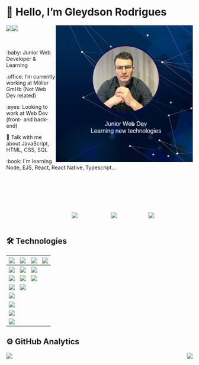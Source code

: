 #  👋  Hello, I’m  Gleydson Rodrigues

<p>
  <a target="_self" href="https://github.com/gw-rodrigues">
      <img align="left" src="https://komarev.com/ghpvc/?username=gw-rodrigues&color=blue">
  </a>
  <a target="_self" href="https://github.com/gw-rodrigues">
      <img align="left" src="https://img.shields.io/github/followers/gw-rodrigues.svg?style=social&label=Follow&maxAge=2592000">
  </a>
</p>
<section>
  
  <p>
    <a target="_self" href="https://github.com/gw-rodrigues">
      <img align="right" src="./github-readme-banner.png">
    </a>
  </p>
  
  <br/><br/><br/>
  <p> :baby: Junior Web Developer & Learning </p>
  <p> :office: I’m currently working at Möller GmHb (Not Web Dev related) </p>
  <p> :eyes: Looking to work at Web Dev (front- and back-end) </p>
  <p> 💬 Talk with me about JavaScript, HTML, CSS, SQL </p>
  <p> :book: I´m learning Node, EJS, React, React Native, Typescript... </p>
</section>

<br/><br/><br/><br/><br/>

<section>

<a target="_self" href="https://www.instagram.com/gwrodrigues/">
  <img align="right" width="120em" src="https://img.shields.io/badge/Instagram-E4405F?style=for-the-badge&logo=instagram&logoColor=white">
</a>

<a target="_self" href="https://twitter.com/gwRzz">
  <img align="right" width="101em" src="https://img.shields.io/badge/Twitter-1DA1F2?style=for-the-badge&logo=twitter&logoColor=white">
</a>

<a target="_self" href="https://www.linkedin.com/in/gleyds0n/">
  <img align="right" width="106em" src="https://img.shields.io/badge/LinkedIn-0077B5?style=for-the-badge&logo=linkedin&logoColor=white">
</a>

</section>

<br/><br/>

<section>

  ## 🛠  Technologies

  | <img align="center" src="https://img.shields.io/badge/-.Experience%20-green?style=for-the-badge" width="auto" height="50em"> | <img align="center" src="https://img.shields.io/badge/-.Learning%20-yellow?style=for-the-badge" width="auto" height="50em"> | <img align="center" src="https://img.shields.io/badge/-.Future%20-red?style=for-the-badge" width="auto" height="50em"> | <img align="center" src="https://img.shields.io/badge/-.New Techs%20-red?style=for-the-badge" width="auto" height="50em"> |
  |---|---|---|---|
  | <a href="https://github.com/gw-rodrigues"><img align="center" src="https://img.shields.io/badge/JavaScript-f0db4f?style=for-the-badge&logo=javascript&logoColor=white" style="max-width: 100%;"></a> | <a href="https://github.com/gw-rodrigues"><img align="center" src="https://img.shields.io/badge/git-f34f29?style=for-the-badge&logo=git&logoColor=white" style="max-width: 100%;"></a> | <a href="https://github.com/gw-rodrigues"><img align="center" src="https://img.shields.io/badge/React-20232A?style=for-the-badge&logo=react&logoColor=61DAFB" style="max-width: 100%;"></a> |
  | <a href="https://github.com/gw-rodrigues"><img align="center" src="https://img.shields.io/badge/SQLite-07405E?style=for-the-badge&logo=sqlite&logoColor=white" style="max-width: 100%;"></a>  | <a href="https://github.com/gw-rodrigues"><img align="center" src="https://img.shields.io/badge/Node.js-43853D?style=for-the-badge&logo=node.js&logoColor=white" style="max-width: 100%;"></a> | <a href="https://github.com/gw-rodrigues"><img align="center" src="https://img.shields.io/badge/React_Native-20232A?style=for-the-badge&logo=react&logoColor=61DAFB" style="max-width: 100%;"></a> |
  |<a href="https://github.com/gw-rodrigues"><img align="center" src="https://img.shields.io/badge/HTML5-E34F26?style=for-the-badge&logo=html5&logoColor=white" style="max-width: 100%;"></a>| <a href="https://github.com/gw-rodrigues"><img align="center" src="https://img.shields.io/badge/Express.js-e9ad39?style=for-the-badge&logo=express&logoColor=white" style="max-width: 100%;"></a> ||
  |<a href="https://github.com/gw-rodrigues"><img align="center" src="https://img.shields.io/badge/CSS3-1572B6?style=for-the-badge&logo=css3&logoColor=white" style="max-width: 100%;"></a>|||
  | <a href="https://github.com/gw-rodrigues"><img align="center" src="https://img.shields.io/badge/Github-7f7f7f?style=for-the-badge&logo=github&logoColor=white" style="max-width: 100%;"></a> |||
  | <a href="https://github.com/gw-rodrigues"><img align="center" src="https://img.shields.io/badge/Markdown-000000?style=for-the-badge&logo=markdown&logoColor=white" style="max-width: 100%;"></a> |||
  | <a href="https://github.com/gw-rodrigues"><img align="center" src="https://img.shields.io/badge/visual studio code-404D59?style=for-the-badge&logo=visualstudio&logoColor=white" style="max-width: 100%;"></a> |||

  ##

</section>

<section>

  ## ⚙️ GitHub Analytics

  <p>
    <a href="https://github.com/gw-rodrigues?tab=repositories">
      <img align="left" width="auto" height="130em"  src="https://github-readme-stats.vercel.app/api?username=gw-rodrigues&show_icons=true&hide_border=true&hide_title=true&include_all_commits=true&count_private=true&theme=tokyonight" />
    </a>
    </p>
    <p>
    <a href="https://github.com/gw-rodrigues?tab=repositories">
      <img align="right" width="auto" height="130em" src="https://github-readme-stats.vercel.app/api/top-langs/?username=gw-rodrigues&hide_title=true&hide_border=true&theme=tokyonight&layout=compact" />
    </a>
  </p>

</section>


  

<!--
**gw-rodrigues/gw-rodrigues** is a ✨ _special_ ✨ repository because its `README.md` (this file) appears on your GitHub profile.

Here are some ideas to get you started:

- 🔭 I’m currently working on ...
- 🌱 I’m currently learning ...
- 👯 I’m looking to collaborate on ...
- 🤔 I’m looking for help with ...
- 💬 Ask me about ...
- 📫 How to reach me: ...
- 😄 Pronouns: ...
- ⚡ Fun fact: ...
-->

